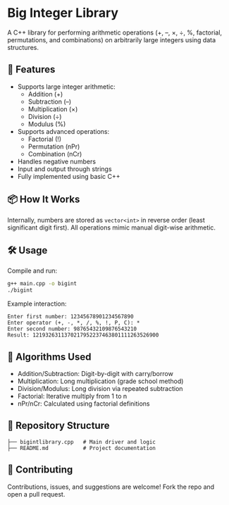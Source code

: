 # Big Integer Library

A C++ library for performing arithmetic operations (+, –, ×, ÷, %, factorial, permutations, and combinations) on arbitrarily large integers using data structures.

## 🚀 Features

- Supports large integer arithmetic:
  - Addition (+)
  - Subtraction (–)
  - Multiplication (×)
  - Division (÷)
  - Modulus (%)
- Supports advanced operations:
  - Factorial (!)
  - Permutation (nPr)
  - Combination (nCr)
- Handles negative numbers
- Input and output through strings
- Fully implemented using basic C++

## 📦 How It Works

Internally, numbers are stored as `vector<int>` in reverse order (least significant digit first). All operations mimic manual digit-wise arithmetic.

## 🛠️ Usage

Compile and run:

```bash
g++ main.cpp -o bigint
./bigint
```

Example interaction:

```
Enter first number: 12345678901234567890
Enter operator (+, -, *, /, %, !, P, C): *
Enter second number: 98765432109876543210
Result: 1219326311370217952237463801111263526900
```

## 🧠 Algorithms Used

- Addition/Subtraction: Digit-by-digit with carry/borrow
- Multiplication: Long multiplication (grade school method)
- Division/Modulus: Long division via repeated subtraction
- Factorial: Iterative multiply from 1 to n
- nPr/nCr: Calculated using factorial definitions

## 🔗 Repository Structure

```
├── bigintlibrary.cpp   # Main driver and logic
├── README.md           # Project documentation
```

## 🤝 Contributing

Contributions, issues, and suggestions are welcome! Fork the repo and open a pull request.
